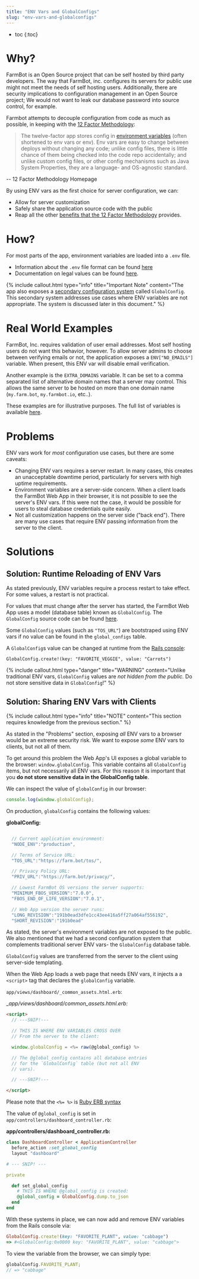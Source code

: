 ```yaml
---
title: "ENV Vars and GlobalConfigs"
slug: "env-vars-and-globalconfigs"
---
```


* toc
{:toc}


# Why?

FarmBot is an Open Source project that can be self hosted by third party developers. The way that FarmBot, inc. configures its servers for public use might not meet the needs of self hosting users. Additionally, there are security implications to configuration management in an Open Source project; We would not want to leak our database password into source control, for example.

Farmbot attempts to decouple configuration from code as much as possible, in keeping with the [12 Factor Methodology](https://12factor.net/config):

 > The twelve-factor app stores config in [environment variables](https://en.wikipedia.org/wiki/Environment_variable) (often shortened to env vars or env). Env vars are easy to change between deploys without changing any code; unlike config files, there is little chance of them being checked into the code repo accidentally; and unlike custom config files, or other config mechanisms such as Java System Properties, they are a language- and OS-agnostic standard.

 -- 12 Factor Methodology Homepage

By using ENV vars as the first choice for server configuration, we can:

 * Allow for server customization
 * Safely share the application source code with the public
 * Reap all the other [benefits that the 12 Factor Methodology](https://thenewstack.io/12-factor-app-streamlines-application-development/) provides.

# How?

For most parts of the app, environment variables are loaded into a `.env` file.

 * Information about the `.env` file format can be found [here](https://docs.docker.com/compose/env-file/)
 * Documentation on legal values can be found [here](https://github.com/FarmBot/Farmbot-Web-App/blob/staging/example.env#L7).

{% include callout.html type="info" title="Important Note" content="The app also exposes a [secondary configuration system](https://github.com/FarmBot/Farmbot-Web-App/blob/staging/app/models/global_config.rb) called `GlobalConfig`. This secondary system addresses use cases where ENV variables are not appropriate. The system is discussed later in this document." %}



# Real World Examples

FarmBot, Inc. requires validation of user email addresses. Most self hosting users do not want this behavior, however. To allow server admins to choose between verifying emails or not, the application exposes a `ENV["NO_EMAILS"]` variable. When present, this ENV var will disable email verification.

Another example is the `EXTRA_DOMAINS` variable. It can be set to a comma separated list of alternative domain names that a server may control. This allows the same server to be hosted on more than one domain name (`my.farm.bot`, `my.farmbot.io`, etc..).

These examples are for illustrative purposes. The full list of variables is available [here](https://github.com/FarmBot/Farmbot-Web-App/blob/staging/example.env#L7).

# Problems

ENV vars work for _most_ configuration use cases, but there are some caveats:

 * Changing ENV vars requires a server restart. In many cases, this creates an unacceptable downtime period, particularly for servers with high uptime requirements.
 * Environment variables are a server-side concern. When a client loads the FarmBot Web App in their browser, it is not possible to see the server's ENV vars. If this were not the case, it would be possible for users to steal database credentials quite easily.
 * Not all customization happens on the server side ("back end"). There are many use cases that require ENV passing information from the server to the client.

# Solutions

## Solution: Runtime Reloading of ENV Vars

As stated previously, ENV variables require a process restart to take effect. For some values, a restart is not practical.

For values that must change after the server has started, the FarmBot Web App uses a model (database table) known as `GlobalConfig`. The `GlobalConfig` source code can be found [here](https://github.com/FarmBot/Farmbot-Web-App/blob/staging/app/models/global_config.rb).

Some `GlobalConfig` values (such as `"TOS_URL"`) are bootstraped using ENV vars if no value can be found in the `global_configs` table.

A `GlobalConfig`s value can be changed at runtime from the [Rails console](https://guides.rubyonrails.org/command_line.html#rails-console):

```
GlobalConfig.create!(key: "FAVORITE_VEGGIE", value: "Carrots")
```

{% include callout.html type="danger" title="WARNING" content="Unlike traditional ENV vars, `GlobalConfig` values are _not hidden from the public._ Do not store sensitive data in `GlobalConfig`!" %}

## Solution: Sharing ENV Vars with Clients

{% include callout.html type="info" title="NOTE" content="This section requires knowledge from the previous section." %}

As stated in the "Problems" section, exposing _all_ ENV vars to a browser would be an extreme security risk. We want to expose _some_ ENV vars to clients, but not all of them.

To get around this problem the Web App's UI exposes a global variable to the browser: `window.globalConfig`. This variable contains all `GlobalConfig` items, but not necessarily all ENV vars. For this reason it is important that you **do not store sensitive data in the GlobalConfig table**.

We can inspect the value of `globalConfig` in our browser:

```javascript
console.log(window.globalConfig);
```

On production, `globalConfig` contains the following values:


__globalConfig:__

```javascript

  // Current application environment:
  "NODE_ENV":"production",

  // Terms of Service URL:
  "TOS_URL":"https://farm.bot/tos/",

  // Privacy Policy URL:
  "PRIV_URL":"https://farm.bot/privacy/",

  // Lowest FarmBot OS versions the server supports:
  "MINIMUM_FBOS_VERSION":"7.0.0",
  "FBOS_END_OF_LIFE_VERSION":"7.0.1",

  // Web App version the server runs:
  "LONG_REVISION":"191b0ead3dfe1cc43ee416a5ff27a064af556192",
  "SHORT_REVISION":"191b0ead"
```

As stated, the server's environment variables are not exposed to the public. We also mentioned that we had a second configuration system that complements traditional server ENV vars- the `GlobalConfig` database table.

`GlobalConfig` values are transferred from the server to the client using server-side templating.

When the Web App loads a web page that needs ENV vars, it injects a a `<script>` tag that declares the `globalConfig` variable.

`app/views/dashboard/_common_assets.html.erb`:


__app/views/dashboard/_common_assets.html.erb:__

```html
<script>
  // ---SNIP!---

  // THIS IS WHERE ENV VARIABLES CROSS OVER
  // From the server to the client:

  window.globalConfig = <%= raw(@global_config) %>

  // The @global_config contains all database entries
  // for the `GlobalConfig` table (but not all ENV
  // vars).

  // ---SNIP!---

</script>
```

Please note that the `<%= %>` is [Ruby ERB syntax](https://en.wikipedia.org/wiki/ERuby)

The value of `@global_config` is set in `app/controllers/dashboard_controller.rb`:


__app/controllers/dashboard_controller.rb:__

```ruby
class DashboardController < ApplicationController
  before_action :set_global_config
  layout "dashboard"

# --- SNIP! ---

private

  def set_global_config
    # THIS IS WHERE @global_config is created:
    @global_config = GlobalConfig.dump.to_json
  end
end
```

With these systems in place, we can now add and remove ENV variables from the Rails console via:

```ruby
GlobalConfig.create!(key: "FAVORITE_PLANT", value: "cabbage")
=> #<GlobalConfig:0x0000 key: "FAVORITE_PLANT", value: "cabbage">
```

To view the variable from the browser, we can simply type:

```javascript
globalConfig.FAVORITE_PLANT;
// => "cabbage"
```
